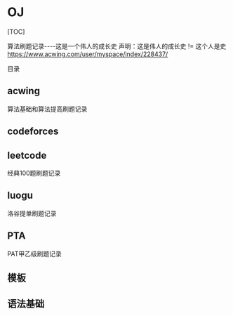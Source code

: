 # OJ

[TOC]



算法刷题记录----这是一个伟人的成长史
声明：这是伟人的成长史 != 这个人是史
https://www.acwing.com/user/myspace/index/228437/

目录

## acwing

算法基础和算法提高刷题记录

## codeforces

## leetcode

经典100题刷题记录

## luogu

洛谷提单刷题记录

## PTA

PAT甲乙级刷题记录

## 模板

## 语法基础